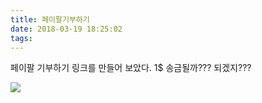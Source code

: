 ```yaml
---
title: 페이팔기부하기
date: 2018-03-19 18:25:02
tags:
---
```


페이팔 기부하기 링크를 만들어 보았다.
1$ 송금될까??? 되겠지???

[![](/img/PayPal-Donate-Button-Download-PNG.png)](https://www.paypal.me/iamslash/1)
